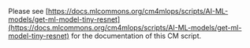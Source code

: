 Please see [https://docs.mlcommons.org/cm4mlops/scripts/AI-ML-models/get-ml-model-tiny-resnet](https://docs.mlcommons.org/cm4mlops/scripts/AI-ML-models/get-ml-model-tiny-resnet) for the documentation of this CM script.
